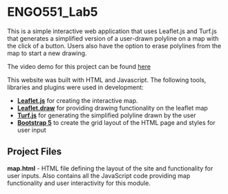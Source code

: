# ENGO551_Lab5
This is a simple interactive web application that uses Leaflet.js and Turf.js that generates a simplified version of a user-drawn polyline on a map with the click of a button. Users also have the option to erase polylines from the map to start a new drawing. 

The video demo for this project can be found [here](https://youtu.be/tDfiBhITPog)

This website was built with HTML and Javascript. The following tools, libraries and plugins were used in development:
- **[Leaflet.js](https://github.com/Leaflet/Leaflet)** for creating the interactive map.
- **[Leaflet.draw](https://leaflet.github.io/Leaflet.draw/docs/leaflet-draw-0.4.9.html)** for providing drawing functionality on the leaflet map
- **[Turf.js](https://turfjs.org/)** for generating the simplified polyline drawn by the user
- **[Bootstrap 5](https://github.com/twbs/bootstrap)** to create the grid layout of the HTML page and styles for user input

## Project Files
**map.html** - HTML file defining the layout of the site and functionality for user inputs. Also contains all the JavaScript code providing map functionality and user interactivity for this module.

